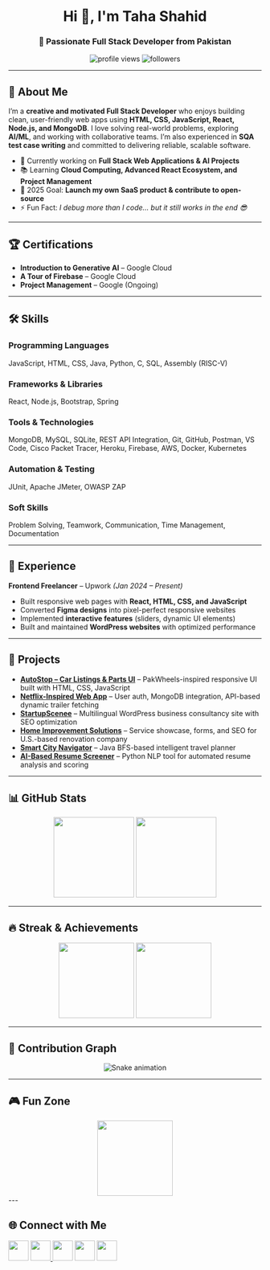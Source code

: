 <h1 align="center">Hi 👋, I'm Taha Shahid</h1>
<h3 align="center">🚀 Passionate Full Stack Developer from Pakistan</h3>

<p align="center">
  <img src="https://komarev.com/ghpvc/?username=taha-shahid916&label=Profile%20Views&color=0e75b6&style=flat" alt="profile views" />
  <img src="https://img.shields.io/github/followers/taha-shahid916?label=Followers&style=social" alt="followers" />
</p>

---

## 💫 About Me
I’m a **creative and motivated Full Stack Developer** who enjoys building clean, user-friendly web apps using **HTML, CSS, JavaScript, React, Node.js, and MongoDB**. I love solving real-world problems, exploring **AI/ML**, and working with collaborative teams. I’m also experienced in **SQA test case writing** and committed to delivering reliable, scalable software.

- 🔭 Currently working on **Full Stack Web Applications & AI Projects**  
- 📚 Learning **Cloud Computing, Advanced React Ecosystem, and Project Management**  
- 🎯 2025 Goal: **Launch my own SaaS product & contribute to open-source**  
- ⚡ Fun Fact: *I debug more than I code… but it still works in the end 😎*  

---

## 🏆 Certifications
- **Introduction to Generative AI** – Google Cloud  
- **A Tour of Firebase** – Google Cloud  
- **Project Management** – Google (Ongoing)  

---

## 🛠 Skills

### Programming Languages
JavaScript, HTML, CSS, Java, Python, C, SQL, Assembly (RISC-V)  

### Frameworks & Libraries
React, Node.js, Bootstrap, Spring  

### Tools & Technologies
MongoDB, MySQL, SQLite, REST API Integration, Git, GitHub, Postman, VS Code, Cisco Packet Tracer, Heroku, Firebase, AWS, Docker, Kubernetes  

### Automation & Testing
JUnit, Apache JMeter, OWASP ZAP  

### Soft Skills
Problem Solving, Teamwork, Communication, Time Management, Documentation  

---

## 💼 Experience
**Frontend Freelancer** – Upwork *(Jan 2024 – Present)*  
- Built responsive web pages with **React, HTML, CSS, and JavaScript**  
- Converted **Figma designs** into pixel-perfect responsive websites  
- Implemented **interactive features** (sliders, dynamic UI elements)  
- Built and maintained **WordPress websites** with optimized performance  

---

## 🚀 Projects
- **[AutoStop – Car Listings & Parts UI](https://autostop-pakwheels.netlify.app/)** – PakWheels-inspired responsive UI built with HTML, CSS, JavaScript  
- **[Netflix-Inspired Web App](https://github.com/Taha-Shahid916/Netflix-Inspired-Web-App)** – User auth, MongoDB integration, API-based dynamic trailer fetching  
- **[StartupScenee](https://startupscenee.com/)** – Multilingual WordPress business consultancy site with SEO optimization  
- **[Home Improvement Solutions](https://atozhomeimprovementsolutions.com/)** – Service showcase, forms, and SEO for U.S.-based renovation company  
- **[Smart City Navigator](https://github.com/Taha-Shahid916/JAVA-DSA-BFS-GRAPH-TRAVERSAL)** – Java BFS-based intelligent travel planner  
- **[AI-Based Resume Screener](https://github.com/Taha-Shahid916/AI-Based-Resume-Screener)** – Python NLP tool for automated resume analysis and scoring  

---

## 📊 GitHub Stats
<div align="center">
  <img src="https://github-readme-stats.vercel.app/api?username=taha-shahid916&show_icons=true&theme=dracula" height="160" />
  <img src="https://github-readme-stats.vercel.app/api/top-langs?username=taha-shahid916&layout=compact&theme=dracula" height="160" />
</div>

---

## 🔥 Streak & Achievements
<div align="center">
  <img src="https://streak-stats.demolab.com?user=taha-shahid916&theme=dracula&hide_border=false" height="150" />
  <img src="https://github-profile-trophy.vercel.app/?username=taha-shahid916&theme=dracula&no-bg=true&row=1&column=6" height="150" />
</div>

---


## 🐍 Contribution Graph
<div align="center">
  <img src="https://raw.githubusercontent.com/Taha-Shahid916/Taha-Shahid916/output/github-contribution-grid-snake.svg" alt="Snake animation" />
</div>

---
## 🎮 Fun Zone
<div align="center">
  <img src="https://i.imgflip.com/65efzo.gif" height="150" />
</div>
---

## 🌐 Connect with Me
<p align="left">
<a href="https://www.linkedin.com/in/~tahashahid/" target="_blank"><img src="https://skillicons.dev/icons?i=linkedin" height="40" /></a>
<a href="https://www.facebook.com/profile.php?id=100008378254253" target="_blank">
  <img src="https://raw.githubusercontent.com/rahuldkjain/github-profile-readme-generator/master/src/images/icons/Social/facebook.svg" height="40" width="40" />
</a>
<a href="mailto:tahashahid916@gmail.com" target="_blank"><img src="https://skillicons.dev/icons?i=gmail" height="40" /></a>
<a href="https://twitter.com" target="_blank"><img src="https://skillicons.dev/icons?i=twitter" height="40" /></a>
<a href="https://instagram.com" target="_blank"><img src="https://skillicons.dev/icons?i=instagram" height="40" /></a>
</p>
